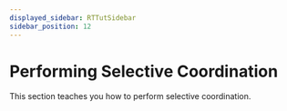 ```yaml
---
displayed_sidebar: RTTutSidebar
sidebar_position: 12
---
```


# Performing Selective Coordination

This section teaches you how to perform selective coordination.